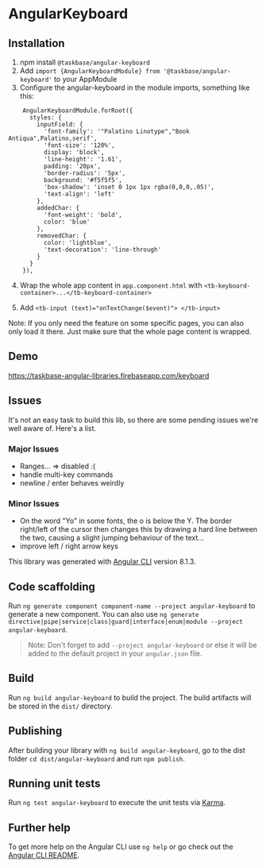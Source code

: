 # AngularKeyboard

## Installation

1. npm install `@taskbase/angular-keyboard`
2. Add `import {AngularKeyboardModule} from '@taskbase/angular-keyboard'` to your AppModule
3. Configure the angular-keyboard in the module imports, something like this:
```
    AngularKeyboardModule.forRoot({
      styles: {
        inputField: {
          'font-family': '"Palatino Linotype","Book Antiqua",Palatino,serif',
          'font-size': '120%',
          display: 'block',
          'line-height': '1.61',
          padding: '20px',
          'border-radius': '5px',
          background: '#f5f5f5',
          'box-shadow': 'inset 0 1px 1px rgba(0,0,0,.05)',
          'text-align': 'left'
        },
        addedChar: {
          'font-weight': 'bold',
          color: 'blue'
        },
        removedChar: {
          color: 'lightblue',
          'text-decoration': 'line-through'
        }
      }
    }),
```
4. Wrap the whole app content in `app.component.html` with `<tb-keyboard-container>...</tb-keyboard-container>`

5. Add `<tb-input (text)="onTextChange($event)">
    </tb-input>`

Note: If you only need the feature on some specific pages, you can also only load it there. Just make sure that the whole page content is wrapped.


## Demo
https://taskbase-angular-libraries.firebaseapp.com/keyboard


## Issues
It's not an easy task to build this lib, so there are some pending issues we're well aware of. Here's a list.

### Major Issues
- Ranges... => disabled :(
- handle multi-key commands
- newline / enter behaves weirdly

### Minor Issues
- On the word "Yo" in some fonts, the o is below the Y. The border right/left of the cursor then changes this by drawing a hard line between the two, causing a slight jumping behaviour of the text...
- improve left / right arrow keys


This library was generated with [Angular CLI](https://github.com/angular/angular-cli) version 8.1.3.

## Code scaffolding

Run `ng generate component component-name --project angular-keyboard` to generate a new component. You can also use `ng generate directive|pipe|service|class|guard|interface|enum|module --project angular-keyboard`.
> Note: Don't forget to add `--project angular-keyboard` or else it will be added to the default project in your `angular.json` file. 

## Build

Run `ng build angular-keyboard` to build the project. The build artifacts will be stored in the `dist/` directory.

## Publishing

After building your library with `ng build angular-keyboard`, go to the dist folder `cd dist/angular-keyboard` and run `npm publish`.

## Running unit tests

Run `ng test angular-keyboard` to execute the unit tests via [Karma](https://karma-runner.github.io).

## Further help

To get more help on the Angular CLI use `ng help` or go check out the [Angular CLI README](https://github.com/angular/angular-cli/blob/master/README.md).
